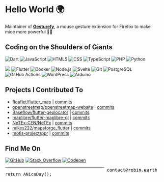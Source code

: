 <h1>Hello World 🌍</h1>

Maintainer of <b><a href="https://github.com/Robbendebiene/Gesturefy">Gesturefy<a></b>, a mouse gesture extension for Firefox to make mice more powerful 💪🐭

<h2>Coding on the Shoulders of Giants</h2>

<p>
  <img alt="Dart" src="https://img.shields.io/badge/Dart-0175C2?style=for-the-badge&logo=dart&logoColor=white" />
  <img alt="JavaScript" src="https://img.shields.io/badge/JavaScript-323330?style=for-the-badge&logo=javascript&logoColor=F7DF1E" />
  <img alt="HTML5" src="https://img.shields.io/badge/HTML5-E34F26?style=for-the-badge&logo=html5&logoColor=white" />
  <img alt="CSS" src="https://img.shields.io/badge/CSS3-1572B6?style=for-the-badge&logo=css3&logoColor=white" />
  <img alt="TypeScript" src="https://img.shields.io/badge/TypeScript-007ACC?style=for-the-badge&logo=typescript&logoColor=white" />
  <img alt="PHP" src="https://img.shields.io/badge/PHP-777BB4?style=for-the-badge&logo=php&logoColor=white" />
  <img alt="Python" src="https://img.shields.io/badge/Python-FFD43B?style=for-the-badge&logo=python&logoColor=blue" />
</p>

<p>
  <img alr="Linux" src="https://img.shields.io/badge/Linux-FCC624?style=for-the-badge&logo=linux&logoColor=black">
  <img alt="Flutter" src="https://img.shields.io/badge/Flutter-02569B?style=for-the-badge&logo=flutter&logoColor=white" />
  <img alt="Docker" src="https://img.shields.io/badge/Docker-2CA5E0?style=for-the-badge&logo=docker&logoColor=white" />
  <img alt="Node.js" src="https://img.shields.io/badge/Node%20js-339933?style=for-the-badge&logo=nodedotjs&logoColor=white" />
  <img alt="Svelte" src="https://img.shields.io/badge/Svelte-4A4A55?style=for-the-badge&logo=svelte&logoColor=FF3E00" />
  <img alt="Git" src="https://img.shields.io/badge/GIT-E44C30?style=for-the-badge&logo=git&logoColor=white" />
  <img alt="PostgreSQL" src="https://img.shields.io/badge/PostgreSQL-316192?style=for-the-badge&logo=postgresql&logoColor=white" />
  <img alt="GitHub Actions" src="https://img.shields.io/badge/Github%20Actions-282a2e?style=for-the-badge&logo=githubactions&logoColor=367cfe" />
  <img alt="WordPress" src="https://img.shields.io/badge/Wordpress-21759B?style=for-the-badge&logo=wordpress&logoColor=white" />
  <img alt="Arduino" src="https://img.shields.io/badge/Arduino-00979D?style=for-the-badge&logo=Arduino&logoColor=white" />
</p>

<h2>Projects I Contributed To</h2>

<ul>
    <li><a href="https://github.com/fleaflet/flutter_map">fleaflet/flutter_map</a> | <a href="https://github.com/fleaflet/flutter_map/commits?author&#x3D;Robbendebiene">commits</a></li>
    <li><a href="https://github.com/openstreetmap/openstreetmap-website">openstreetmap/openstreetmap-website</a> | <a href="https://github.com/openstreetmap/openstreetmap-website/commits?author&#x3D;Robbendebiene">commits</a></li>
    <li><a href="https://github.com/Baseflow/flutter-geolocator">Baseflow/flutter-geolocator</a> | <a href="https://github.com/Baseflow/flutter-geolocator/commits?author&#x3D;Robbendebiene">commits</a></li>
    <li><a href="https://github.com/maplibre/flutter-maplibre-gl">maplibre/flutter-maplibre-gl</a> | <a href="https://github.com/maplibre/flutter-maplibre-gl/commits?author&#x3D;Robbendebiene">commits</a></li>
    <li><a href="https://github.com/NeTEx-CEN/NeTEx">NeTEx-CEN/NeTEx</a> | <a href="https://github.com/NeTEx-CEN/NeTEx/commits?author&#x3D;Robbendebiene">commits</a></li>
    <li><a href="https://github.com/mikes222/mapsforge_flutter">mikes222/mapsforge_flutter</a> | <a href="https://github.com/mikes222/mapsforge_flutter/commits?author&#x3D;Robbendebiene">commits</a></li>
    <li><a href="https://github.com/motis-project/ppr">motis-project/ppr</a> | <a href="https://github.com/motis-project/ppr/commits?author&#x3D;Robbendebiene">commits</a></li>
</ul>

<h2>Find Me On</h3>
<p>
  <a href="https://github.com/Robbendebiene" target="_blank"><img alt="GitHub" src="https://img.shields.io/badge/GitHub-100000?style=for-the-badge&logo=github&logoColor=white" /></a>
  <a href="https://stackoverflow.com/users/3771196/robbendebiene" target="_blank"><img alt="Stack Overflow" src="https://img.shields.io/badge/Stack_Overflow-FE7A16?style=for-the-badge&logo=stack-overflow&logoColor=white" /></a>
  <a href="https://codepen.io/Robbendebiene/" target="_blank"><img alt="Codepen" src="https://img.shields.io/badge/Codepen-000000?style=for-the-badge&logo=codepen&logoColor=white" /></a>
</p>


<img align="right" alt="My e-mail" height="20" src="assets/mail.svg" />

<hr/>

<!--🧺🐰🥚-->

<pre>
return ANiceDay();
</pre>
